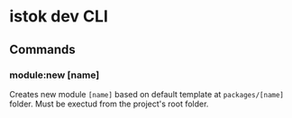 # istok dev CLI

## Commands

### module:new [name]

Creates new module `[name]` based on default template at `packages/[name]` folder.
Must be exectud from the project's root folder.
